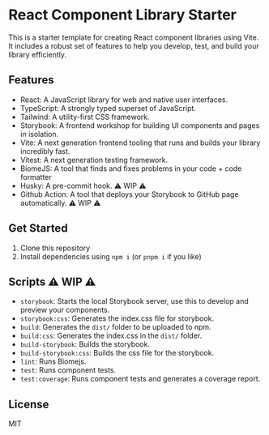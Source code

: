 # React Component Library Starter

This is a starter template for creating React component libraries using Vite. It includes a robust set of features to help you develop, test, and build your library efficiently.

## Features

- React: A JavaScript library for web and native user interfaces.
- TypeScript: A strongly typed superset of JavaScript.
- Tailwind: A utility-first CSS framework.
- Storybook: A frontend workshop for building UI components and pages in isolation.
- Vite: A next generation frontend tooling that runs and builds your library incredibly fast.
- Vitest: A next generation testing framework.
- BiomeJS: A tool that finds and fixes problems in your code + code formatter
- Husky: A pre-commit hook. :warning: WIP :warning:
- Github Action: A tool that deploys your Storybook to GitHub page automatically. :warning: WIP :warning:

## Get Started

1. Clone this repository
2. Install dependencies using `npm i` (or `pnpm i` if you like)

## Scripts :warning: WIP :warning:

- `storybook`: Starts the local Storybook server, use this to develop and preview your components.
- `storybook:css`: Generates the index.css file for storybook.
- `build`: Generates the `dist/` folder to be uploaded to npm.
- `build:css`: Generates the index.css in the `dist/` folder.
- `build-storybook`: Builds the storybook.
- `build-storybook:css`: Builds the css file for the storybook.
- `lint`: Runs Biomejs.
- `test`: Runs component tests.
- `test:coverage`: Runs component tests and generates a coverage report.

## License

MIT
